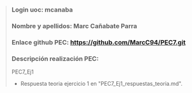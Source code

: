 >### Login uoc: mcanaba
>
>### Nombre y apellidos: Marc Cañabate Parra
>
>### Enlace github PEC: https://github.com/MarcC94/PEC7.git
>
>### Descripción realización PEC:
>
> PEC7_Ej1
>
> - Respuesta teoria ejercicio 1 en "PEC7_Ej1_respuestas_teoria.md".
>
